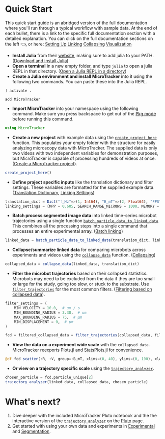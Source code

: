# Quick Start

This quick start guide is an abridged version of the full documentation where you'll run through a typical workflow with sample data. At the end of each bullet, there is a link to the specific full documentation section with a detailed explanation. You can click on the full documentation sections on the left 👈, or here:
[Setting Up](@ref)
[Linking](@ref)
[Collapsing](@ref)
[Visualization](@ref)

- **Install Julia** from their [website](https://julialang.org/downloads/platform/), making sure to add julia to your PATH. ([Download and install Julia](@ref))
- **Open a terminal** in a new empty folder, and type `julia` to open a julia REPL in that directory. ([Open a Julia REPL in a directory](@ref))
- **Create a Julia environment and install MicroTracker** into it using the following two commands. You can paste these into the Julia REPL.
```
] activate .
```
```
add MicroTracker
```
- **Import MicroTracker** into your namespace using the following command. Make sure you press backspace to get out of the [Pkg mode](https://docs.julialang.org/en/v1/stdlib/Pkg/) before running this command.

```julia
using MicroTracker
```

- **Create a new project** with example data using the [`create_project_here`](@ref) function. This populates your empty folder with the structure for easily analyzing microscopy data with MicroTracker. The supplied data is only two videos with two independent variables for demonstration purposes, but MicroTracker is capable of processing hundreds of videos at once. ([Create a MicroTracker project](@ref)). 

```julia
create_project_here()
```

- **Define project specific inputs** like the translation dictionary and filter settings. These variables are formatted for the supplied example data. ([Translation Dictionary](@ref), [Linking Settings](@ref))

```julia
translation_dict = Dict("f_Hz"=>(1, Int64), "B_mT"=>(2, Float64), "FPS"=>(3, Float64))
linking_settings = (MPP = 0.605, SEARCH_RANGE_MICRONS = 1000, MEMORY = 0, STUBS_SECONDS = 0.5)
```

- **Batch process segmented image data** into linked time-series microbot trajectories using a single function [`batch_particle_data_to_linked_data`](@ref). This combines all the processing steps into a single command that processes an entire experimental array. ([Batch linking](@ref))
```julia
linked_data = batch_particle_data_to_linked_data(translation_dict, linking_settings)
```

- **Collapse/summarize linked data** for comparing microbots across experiments and videos using the [`collapse_data`](@ref) function. ([Collapsing](@ref))
```julia
collapsed_data = collapse_data(linked_data, translation_dict)
```

- **Filter the microbot trajectories** based on their collapsed statistics. Microbots may need to be excluded from the data if they are too small or large for the study, going too slow, or stuck to the substrate. Use [`filter_trajectories`](@ref) for the most common filters. ([Filtering based on collapsed data](@ref)).
```julia
filter_settings = (
    MIN_VELOCITY = 10.0,  # um / s  
    MIN_BOUNDING_RADIUS = 3.38,  # um
    MAX_BOUNDING_RADIUS = 75,  # µm
    MIN_DISPLACEMENT = 0,  # µm
)

fcd = filtered_collapsed_data = filter_trajectories(collapsed_data, filter_settings)
```

- **View the data on a experiment wide scale** with the `collapsed_data`. MicroTracker reexports [Plots.jl](https://docs.juliaplots.org/stable/) and [StatsPlots.jl](https://docs.juliaplots.org/latest/generated/statsplots/) for convenience.
```julia
@df fcd scatter(:R, :V, group=:B_mT, xlims=(0, 40), ylims=(0, 100), xlabel="R (µm)", ylabel="V (µm/s)", leg_title = "B (mT)")
```

- **Or view on a trajectory specific scale** using the [`trajectory_analyzer`](@ref).
```julia
chosen_particle = fcd.particle_unique[2]
trajectory_analyzer(linked_data, collapsed_data, chosen_particle)
```

# What's next?
1. Dive deeper with the included MicroTracker Pluto notebook and the the interactive version of the [`trajectory_analyzer`](@ref) on the [Pluto](@ref) page.
2. Get started with using your own data and experiments in [Experimental](@ref) and [Segmentation](@ref).
